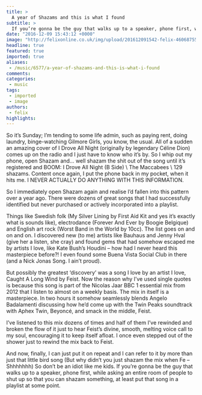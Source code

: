 ```yaml
---
title: >
  A year of Shazams and this is what I found
subtitle: >
  If you’re gonna be the guy that walks up to a speaker, phone first, while asking an entire room of people to shut up so that you can shazam something, at least put that song in a playlist
date: "2016-12-09 15:43:12 +0000"
image: "http://felixonline.co.uk/img/upload/201612091542-felix-4606875546_68657f5f23_o.jpg"
headline: true
featured: true
imported: true
aliases:
 - /music/6577/a-year-of-shazams-and-this-is-what-i-found
comments:
categories:
 - music
tags:
 - imported
 - image
authors:
 - felix
highlights:
---
```


So it’s Sunday; I’m tending to some life admin, such as paying rent, doing laundry, binge-watching Gilmore Girls, you know, the usual. All of a sudden an amazing cover of I Drove All Night (originally by legendary Céline Dion) comes up on the radio and I just have to know who it’s by. So I whip out my phone, open Shazam and… well shazam the shit out of the song until it’s registered and BOOM: I Drove All Night (B Side) \ The Maccabees \ 129 shazams.
Content once again, I put the phone back in my pocket, when it hits me. I NEVER ACTUALLY DO ANYTHING WITH THIS INFORMATION.

So I immediately open Shazam again and realise I’d fallen into this pattern over a year ago. There were dozens of great songs that I had successfully identified but never purchased or actively incorporated into a playlist.

Things like Swedish folk (My Silver Lining by First Aid Kit and yes it’s exactly what is sounds like), electrodance (Forever And Ever by Boogie Belgique) and English art rock (Worst Band in the World by 10cc). The list goes on and on and on. I discovered new (to me) artists like Bauhaus and Jenny Hval (give her a listen, she cray) and found gems that had somehow escaped me by artists I love, like Kate Bush’s Houdini – how had I never heard this masterpiece before?! I even found some Buena Vista Social Club in there (and a Nick Jonas Song. I ain’t proud).

But possibly the greatest ‘discovery’ was a song I love by an artist I love, Caught A Long Wind by Feist. Now the reason why I’ve used single quotes is because this song is part of the Nicolas Jaar BBC 1 essential mix from 2012 that I listen to almost on a weekly basis. The mix in itself is a masterpiece. In two hours it somehow seamlessly blends Angelo Badalamenti discussing how he’d come up with the Twin Peaks soundtrack with Aphex Twin, Beyoncé, and smack in the middle, Feist.

I’ve listened to this mix dozens of times and half of them I’ve rewinded and broken the flow of it just to hear Feist’s divine, smooth, melting voice call to my soul, encouraging it to keep itself afloat. I once even stepped out of the shower just to rewind the mix back to Feist.

And now, finally, I can just put it on repeat and I can refer to it by more than just that little bird song (But why didn’t you just shazam the mix when Fe – Shhhhhhh)
So don’t be an idiot like me kids. If you’re gonna be the guy that walks up to a speaker, phone first, while asking an entire room of people to shut up so that you can shazam something, at least put that song in a playlist at some point.
